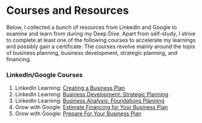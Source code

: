 # Courses and Resources
Below, I collected a bunch of resources from LinkedIn and Google to examine and learn from during my Deep Dive. Apart from self-study, I strive to complete at least one of the following courses to accelerate my learnings and possibly gain a certificate. The courses revolve mainly around the topis of business planning, business development, strategic planning, and financing.

### LinkedIn/Google Courses
1. LinkedIn Learning: [Creating a Business Plan](https://www.linkedin.com/learning/creating-a-business-plan-2)
2. LinkedIn Learning: [Business Development: Strategic Planning](https://www.linkedin.com/learning/business-development-strategic-planning)
3. LinkedIn Learning: [Business Analysis: Foundations Planning](https://www.linkedin.com/learning/business-analysis-foundations-planning)
4. Grow with Google: [Estimate Financing for Your Business Plan](https://applieddigitalskills.withgoogle.com/c/college-and-continuing-education-uk/en-uk/estimate-financing-for-your-business-plan/overview.html)
5. Grow with Google: [Prepare For Your Business Plan](https://applieddigitalskills.withgoogle.com/c/college-and-continuing-education-uk/en-uk/prepare-for-your-business-plan/overview.html)
